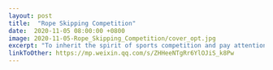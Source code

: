 ```yaml
---
layout: post
title:  "Rope Skipping Competition"
date:  2020-11-05 08:00:00 +0800
image: 2020-11-05-Rope_Skipping_Competition/cover_opt.jpg
excerpt: "To inherit the spirit of sports competition and pay attention to the hallmates' physical and mental health, we held a 'Rope Skipping Competition'!"
linkToOther: https://mp.weixin.qq.com/s/ZHHeeNTgRr6YlOJiS_k8Pw
---
```


